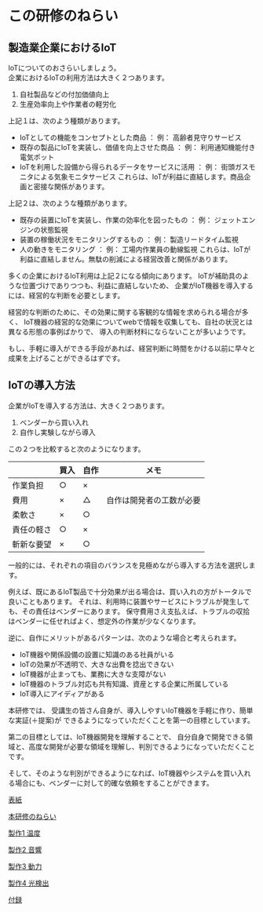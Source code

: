 # この研修のねらい

## 製造業企業におけるIoT
IoTについてのおさらいしましょう。\
企業におけるIoTの利用方法は大きく２つあります。
1. 自社製品などの付加価値向上
2. 生産効率向上や作業者の軽労化

上記１は、次のよう種類があります。
- IoTとしての機能をコンセプトとした商品 ： 例： 高齢者見守りサービス
- 既存の製品にIoTを実装し、価値を向上させた商品 ： 例： 利用通知機能付き電気ポット
- IoTを利用した設備から得られるデータをサービスに活用 ： 例： 街頭ガスモニタによる気象モニタサービス
これらは、IoTが利益に直結します。商品企画と密接な関係があります。

上記２は、次のような種類があります。
- 既存の装置にIoTを実装し、作業の効率化を図ったもの ： 例： ジェットエンジンの状態監視
- 装置の稼働状況をモニタリングするもの ： 例： 製造リードタイム監視
- 人の動きをモニタリング ： 例： 工場内作業員の動線監視
これらは、IoTが利益に直結しません。無駄の削減による経営改善と関係があります。

多くの企業におけるIoT利用は上記２になる傾向にあります。
IoTが補助具のような位置づけでありつつも、利益に直結しないため、
企業がIoT機器を導入するには、経営的な判断を必要とします。

経営的な判断のために、その効果に関する客観的な情報を求められる場合が多く、
IoT機器の経営的な効果についてwebで情報を収集しても、自社の状況とは異なる形態の事例ばかりで、
導入の判断材料にならないことが多いようです。

もし、手軽に導入ができる手段があれば、経営判断に時間をかける以前に早々と成果を上げることができるはずです。

## IoTの導入方法
企業がIoTを導入する方法は、大きく２つあります。
1. ベンダーから買い入れ
2. 自作し実験しながら導入

この２つを比較すると次のようになります。

| |買入|自作|メモ|
|---|---|---|---|
|作業負担|○|×||
|費用|×|△|自作は開発者の工数が必要|
|柔軟さ|×|○||
|責任の軽さ|○|×||
|斬新な要望|×|○||

一般的には、それぞれの項目のバランスを見極めながら導入する方法を選択します。

例えば、既にあるIoT製品で十分効果が出る場合は、買い入れの方がトータルで良いこともあります。
それは、利用時に装置やサービスにトラブルが発生しても、その責任はベンダーにあります。
保守費用さえ支払えば、トラブルの収拾はベンダーに任せればよく、想定外の作業が少なくなります。

逆に、自作にメリットがあるパターンは、次のような場合と考えられます。
- IoT機器や関係設備の設置に知識のある社員がいる
- IoTの効果が不透明で、大きな出費を捻出できない
- IoT機器が止まっても、業務に大きな支障がない
- IoT機器のトラブル対応も共有知識、資産とする企業に所属している
- IoT導入にアイディアがある

本研修では、
受講生の皆さん自身が、導入しやすいIoT機器を手軽に作り、簡単な実証(＋提案)が
できるようになっていただくことを第一の目標としています。 

第二の目標としては、IoT機器開発を理解することで、
自分自身で開発できる領域と、高度な開発が必要な領域を理解し、判別できるようになっていただくことです。

そして、そのような判別ができるようになれば、IoT機器やシステムを買い入れる場合にも、ベンダーに対して的確な依頼をすることができます。

[表紙](../)

[本研修のねらい](../00_introduction)

[製作1 温度](../01_Temperature)

[製作2 音響](../02_ADMP441_ESP32)

[製作3 動力](../03_servo)

[製作4 光検出](../04_PhTr)

[付録 ](../A0_MemoryLeakage)
